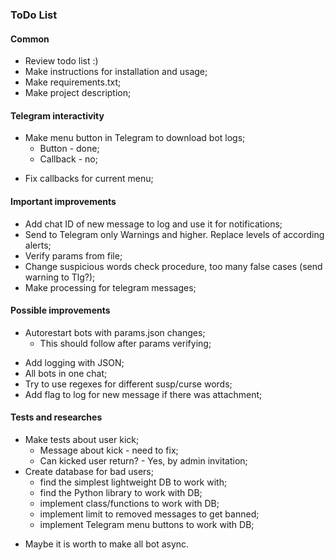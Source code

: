 ### ToDo List
#### Common
- Review todo list :)
- Make instructions for installation and usage;
- Make requirements.txt;
- Make project description;
#### Telegram interactivity
* Make menu button in Telegram to download bot logs;
    + Button - done;
    + Callback - no;
- Fix callbacks for current menu;
#### Important improvements
- Add chat ID of new message to log and use it for notifications;
- Send to Telegram only Warnings and higher. Replace levels of according alerts;
- Verify params from file;
- Change suspicious words check procedure, too many false cases (send warning to Tlg?);
- Make processing for telegram messages;
#### Possible improvements
* Autorestart bots with params.json changes;
    + This should follow after params verifying;
- Add logging with JSON;
- All bots in one chat;
- Try to use regexes for different susp/curse words;
- Add flag to log for new message if there was attachment;
#### Tests and researches
* Make tests about user kick;
    + Message about kick - need to fix;
    + Can kicked user return? - Yes, by admin invitation;
* Create database for bad users;
    + find the simplest lightweight DB to work with;
    + find the Python library to work with DB;
    + implement class/functions to work with DB;
    + implement limit to removed messages to get banned;
    + implement Telegram menu buttons to work with DB;
- Maybe it is worth to make all bot async.